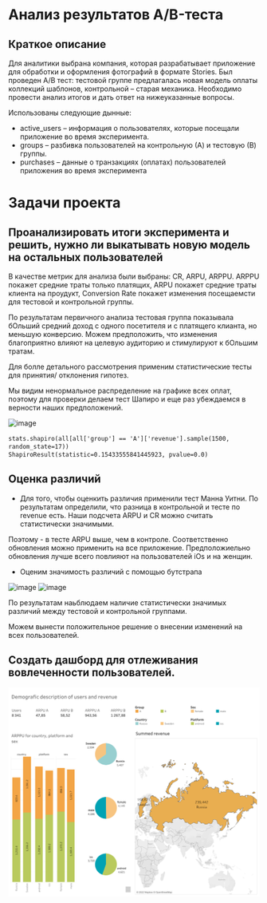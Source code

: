 # Анализ результатов A/B-теста

## Краткое описание

Для аналитики выбрана компания, которая разрабатывает приложение для обработки и оформления фотографий в формате Stories. Был проведен A/B тест: тестовой группе предлагалась новая модель оплаты коллекций шаблонов, контрольной – старая механика. Необходимо провести анализ итогов и дать ответ на нижеуказанные вопросы.

Использованы следующие дынные:
- active_users – информация о пользователях, которые посещали приложение во время эксперимента. 
- groups – разбивка пользователей на контрольную (А) и тестовую (В) группы. 
- purchases – данные о транзакциях (оплатах) пользователей приложения во время эксперимента 

# Задачи проекта

## Проанализировать итоги эксперимента и решить, нужно ли выкатывать новую модель на остальных пользователей

В качестве метрик для анализа были выбраны: CR, ARPU, ARPPU. ARPPU покажет средние траты только платящих, ARPU покажет средние траты клиента на проудукт, Conversion Rate покажет изменения посещаемсти для тестовой и контрольной группы.

По результатам первичного анализа тестовая группа показывала бОльший средний доход с одного посетителя и с платящего клианта, но меньшую конверсию.
Можем предположить, что изменения благоприятно влияют на целевую аудиторию и стимулируют к бОльшим тратам.

Для болле детального рассмотрения применим статистические тесты для принятия/ отклонения гипотез.

Мы видим ненормальное распределение на графике всех оплат, поэтому для проверки делаем тест Шапиро и еще раз убеждаемся в верности наших предположений.

![image](https://user-images.githubusercontent.com/100629361/205752823-08f5b5ae-ee7c-4807-8a52-82c4c7436cde.png)

```
stats.shapiro(all[all['group'] == 'A']['revenue'].sample(1500, random_state=17))
ShapiroResult(statistic=0.15433555841445923, pvalue=0.0)
```

## Оценка различий

- Для того, чтобы оценкить различия применили тест Манна Уитни. 
По результатам определили, что  разница в контрольной и тесте по revenue есть. Наши подсчета ARPU и CR можно считать статистически значимыми.

Поэтому - в тесте ARPU выше, чем в контроле. Соответственно обновления можно применить на все приложение.
Предположиельно обновления лучше всего повлияют на пользователей iOs и на женщин.

- Оценим значимость различий с помощью бутстрапа

![image](https://user-images.githubusercontent.com/100629361/205753827-4d920239-1002-4f3f-b4d1-a730f841a652.png)
![image](https://user-images.githubusercontent.com/100629361/205753932-256c0dac-efeb-41ce-b4d0-7e3b393421a3.png)

По результатам наьблюдаем наличие статистически значимых различий между тестовой и контрольной группами.

Можем вынести положительное решение о внесении изменений на всех пользователей.

## Cоздать дашборд для отлеживания вовлеченности пользователей.

![Иллюстрация к проекту](https://github.com/AlenaLes/A-B-test/blob/main/Dashboard%201.png)


